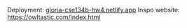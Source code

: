 Deployment: [gloria-cse134b-hw4.netlify.app](https://gloria-cse134b-hw4.netlify.app/)
Inspo website: https://owltastic.com/index.html


